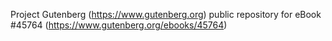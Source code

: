 Project Gutenberg (https://www.gutenberg.org) public repository for eBook #45764 (https://www.gutenberg.org/ebooks/45764)
